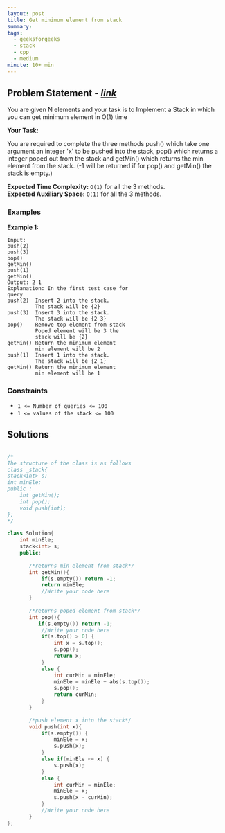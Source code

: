 ```yaml
---
layout: post
title: Get minimum element from stack
summary:
tags:
  - geeksforgeeks
  - stack
  - cpp
  - medium
minute: 10+ min
---
```


## Problem Statement - [_link_](https://practice.geeksforgeeks.org/problems/get-minimum-element-from-stack/1)

You are given N elements and your task is to Implement a Stack in which you can get minimum element in O(1) time

**Your Task:**

You are required to complete the three methods push() which take one argument an integer 'x' to be pushed into the stack, pop() which returns a integer poped out from the stack and getMin() which returns the min element from the stack. (-1 will be returned if for pop() and getMin() the stack is empty.)


**Expected Time Complexity:** `O(1)` for all the 3 methods.  
**Expected Auxiliary Space:** `O(1)` for all the 3 methods.  


### Examples

**Example 1:**


```
Input:
push(2)
push(3)
pop()
getMin()
push(1)
getMin()
Output: 2 1
Explanation: In the first test case for
query 
push(2)  Insert 2 into the stack.
         The stack will be {2}
push(3)  Insert 3 into the stack.
         The stack will be {2 3}
pop()    Remove top element from stack 
         Poped element will be 3 the
         stack will be {2}
getMin() Return the minimum element
         min element will be 2 
push(1)  Insert 1 into the stack.
         The stack will be {2 1}
getMin() Return the minimum element
         min element will be 1
```


### Constraints

- `1 <= Number of queries <= 100`
- `1 <= values of the stack <= 100`

## Solutions

```cpp

/*
The structure of the class is as follows
class _stack{
stack<int> s;
int minEle;
public :
    int getMin();
    int pop();
    void push(int);
};
*/

class Solution{
    int minEle;
    stack<int> s;
    public:
    
       /*returns min element from stack*/
       int getMin(){
           if(s.empty()) return -1;
           return minEle;
           //Write your code here
       }
       
       /*returns poped element from stack*/
       int pop(){
          if(s.empty()) return -1;
           //Write your code here
           if(s.top() > 0) {
               int x = s.top();
               s.pop();
               return x;
           }
           else {
               int curMin = minEle;
               minEle = minEle + abs(s.top());
               s.pop();
               return curMin;
           }
       }
       
       /*push element x into the stack*/
       void push(int x){
           if(s.empty()) {
               minEle = x;
               s.push(x);
           }
           else if(minEle <= x) {
               s.push(x);
           }
           else {
               int curMin = minEle;
               minEle = x;
               s.push(x - curMin);
           }
           //Write your code here
       }
};

```
